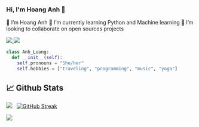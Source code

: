 ### Hi, I'm Hoang Anh 👋

<!--
**thatchloe/thatchloe** is a ✨ _special_ ✨ repository because its `README.md` (this file) appears on your GitHub profile.
-->
🔭 I’m Hoang Anh
🌱 I’m currently learning Python and Machine learning
👯 I’m looking to collaborate on open sources projects

<a href=https://www.linkedin.com/in/hoang-anh-luong-843191132/> <img src="https://img.shields.io/badge/-LinkedIn-0e76a8?style=plastic&logo=linkedIn"> </a> <img src="https://komarev.com/ghpvc/?username=thatchloe&color=blue">

```python
class Anh_Luong:
  def __init__(self):
    self.pronouns = "She/her"
    self.hobbies = ["traveling", "programming", "music", "yoga"]
```
## 📈 Github Stats
<img src="https://github-readme-stats.vercel.app/api?username=thatchloe&theme=tokyonight&show_icons=true&count_private=true"> &nbsp; [![GitHub Streak](http://github-readme-streak-stats.herokuapp.com?user=thatchloe&theme=tokyonight&ring=DD5BBE&dates=2DDD51)](https://git.io/streak-stats)

<img src="https://github-readme-stats.vercel.app/api/top-langs/?username=thatchloe&theme=tokyonight&layout=compact&langs_count=6">
